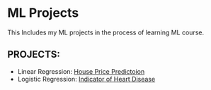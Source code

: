 # ML Projects 
This Includes my ML projects in the process of learning ML course.
## PROJECTS:
- Linear Regression: [House Price Predictoion](https://github.com/BlazeWild/HousePricePrediction)<br>
- Logistic Regression: [Indicator of Heart Disease](https://github.com/BlazeWild/Heart-Disease-Indicator-Logistic-Regression-) <br>
